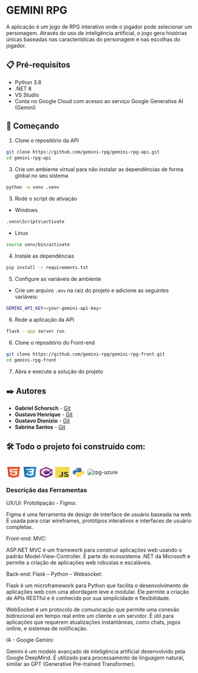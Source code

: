 # GEMINI RPG
A aplicação é um jogo de RPG interativo onde o jogador pode selecionar um personagem. Através do uso de inteligência artificial, o jogo gera histórias únicas baseadas nas características do personagem e nas escolhas do jogador.

## 📋 Pré-requisitos
- Python 3.8
- .NET 8
- VS Studio
- Conta no Google Cloud com acesso ao serviço Google Generative AI (Gemini) 

## 🚀 Começando
1. Clone o repositório da API
```bash
git clone https://github.com/gemini-rpg/gemini-rpg-api.git
cd gemini-rpg-api
```

3. Crie um ambiente virtual para não instalar as dependências de forma global no seu sistema
```bash
python -m venv .venv
```
3. Rode o script de ativação
- Windows
```bash
.venv\Scripts\activate
```
- Linux
```bash
source venv/bin/activate
```
4. Instale as dependências
```bash
pip install -r requirements.txt
```
5. Configure as variáveis de ambiente
- Crie um arquivo `.env` na raiz do projeto e adicione as seguintes variáveis:
```bash
GEMINI_API_KEY=<your-gemini-api-key>
```

6. Rode a aplicação da API
```bash
flask --app server run
```

6. Clone o repositório do Front-end
```bash
git clone https://github.com/gemini-rpg/gemini-rpg-front.git
cd gemini-rpg-front
```

7. Abra e execute a solução do projeto
   
## ✒️ Autores

* **Gabriel Schorsch** - [Git](https://github.com/gabrielschorsch)
* **Gustavo Henrique** - [Git](https://github.com/GustavoHenriqueFerreira)
* **Gustavo Dionizio** - [Git](https://github.com/gugaSouza-dev)
* **Sabrina Santos** - [Git](https://github.com/sabrinadotsantos)

## 🛠️ Todo o projeto foi construído com:
<div style="display: inline_block"><br>
  <img align="center" alt="rpg-HTML" height="30" width="40" src="https://raw.githubusercontent.com/devicons/devicon/1119b9f84c0290e0f0b38982099a2bd027a48bf1/icons/html5/html5-original.svg">
  <img align="center" alt="rpg-CSS" height="30" width="40" src="https://raw.githubusercontent.com/devicons/devicon/master/icons/css3/css3-original.svg">
  <img align="center" alt="rpg-Csharp" height="30" width="40" src="https://raw.githubusercontent.com/devicons/devicon/1119b9f84c0290e0f0b38982099a2bd027a48bf1/icons/csharp/csharp-original.svg">
  <img align="center" alt="rpg-js" height="30" width="40" src="https://raw.githubusercontent.com/devicons/devicon/1119b9f84c0290e0f0b38982099a2bd027a48bf1/icons/javascript/javascript-original.svg">
  <img align="center" alt="rpg-expo" height="30" width="40" src="https://raw.githubusercontent.com/devicons/devicon/master/icons/python/python-original.svg">
  <img align='center' alt="rpg-azure" height="30" width="40" src="https://cdn.jsdelivr.net/gh/devicons/devicon/icons/azure/azure-original.svg" />
          
  ###

### Descrição das Ferramentas

UX/UI: Prototipação - Figma:

Figma é uma ferramenta de design de interface de usuário baseada na web. É usada para criar wireframes, protótipos interativos e interfaces de usuário completas.

Front-end: MVC:

ASP.NET MVC é um framework para construir aplicações web usando o padrão Model-View-Controller. É parte do ecossistema .NET da Microsoft e permite a criação de aplicações web robustas e escaláveis.


Back-end: Flask – Python – Websocket:

Flask é um microframework para Python que facilita o desenvolvimento de aplicações web com uma abordagem leve e modular. Ele permite a criação de APIs RESTful e é conhecido por sua simplicidade e flexibilidade.

WebSocket é um protocolo de comunicação que permite uma conexão bidirecional em tempo real entre um cliente e um servidor. É útil para aplicações que requerem atualizações instantâneas, como chats, jogos online, e sistemas de notificação. 

IA - Google Gemini:

Gemini é um modelo avançado de inteligência artificial desenvolvido pela Google DeepMind. É utilizado para processamento de linguagem natural, similar ao GPT (Generative Pre-trained Transformer).
